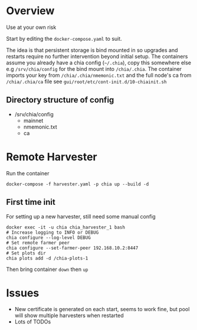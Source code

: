 # Overview

Use at your own risk

Start by editing the `docker-compose.yaml` to suit.

The idea is that persistent storage is bind mounted in so upgrades and restarts require no further intervention beyond initial setup. The containers assume you already have a chia config (`~/.chia`), copy this somewhere else e.g `/srv/chia/config`  for the bind mount into `/chia/.chia`. The container imports your key from `/chia/.chia/nmemonic.txt` and the full node's ca from `/chia/.chia/ca` file see `gui/root/etc/cont-init.d/10-chiainit.sh`

## Directory structure of config
- /srv/chia/config
  - mainnet
  - nmemonic.txt
  - ca

# Remote Harvester

Run the container
```
docker-compose -f harvester.yaml -p chia up --build -d
```

## First time init

For setting up a new harvester, still need some manual config
```
docker exec -it -u chia chia_harvester_1 bash
# Increase logging to INFO or DEBUG
chia configure --log-level DEBUG
# Set remote farmer peer
chia configure --set-farmer-peer 192.168.10.2:8447
# Set plots dir
chia plots add -d /chia-plots-1
```
Then bring container `down` then `up`

# Issues

- New certificate is generated on each start, seems to work fine, but pool will show multiple harvesters when restarted
- Lots of TODOs

